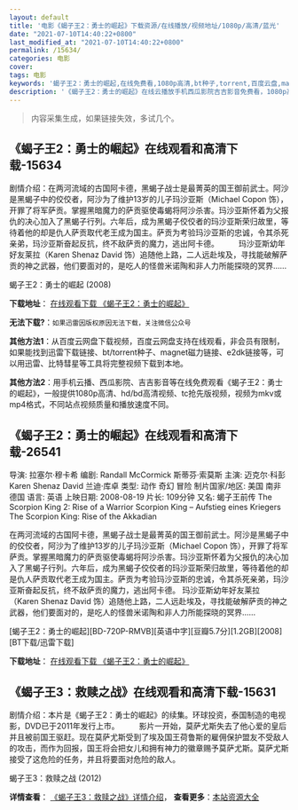 ```yaml
---
layout: default
title: '电影《蝎子王2：勇士的崛起》下载资源/在线播放/视频地址/1080p/高清/蓝光'
date: "2021-07-10T14:40:22+0800"
last_modified_at: "2021-07-10T14:40:22+0800"
permalink: /15634/
categories: 电影
cover:
tags: 电影
keywords: '蝎子王2：勇士的崛起,在线免费看,1080p高清,bt种子,torrent,百度云盘,magnet,磁力链,迅雷下载资源'
description: '《蝎子王2：勇士的崛起》在线云播放手机西瓜影院吉吉影音免费看，1080p高清bd/hd未删减完整版和tc抢先枪版，mkv/mp4格式，附带bt/torrent种子、magnet/磁力链、百度云盘、网盘资源迅雷下载链接'
---
```


>内容采集生成，如果链接失效，多试几个。


## 《蝎子王2：勇士的崛起》在线观看和高清下载-15634

剧情介绍：在两河流域的古国阿卡德，黑蝎子战士是最菁英的国王御前武士。阿沙是黑蝎子中的佼佼者，阿沙为了维护13岁的儿子玛沙亚斯（Michael Copon 饰），开罪了将军萨贡。掌握黑暗魔力的萨贡驱使毒蝎将阿沙杀害。玛沙亚斯怀着为父报仇的决心加入了黑蝎子行列。六年后，成为黑蝎子佼佼者的玛沙亚斯荣归故里，等待着他的却是仇人萨贡取代老王成为国主。萨贡为考验玛沙亚斯的忠诚，令其杀死亲弟，玛沙亚斯奋起反抗，终不敌萨贡的魔力，逃出阿卡德。  　　玛沙亚斯幼年好友莱拉（Karen Shenaz David 饰）追随他上路，二人远赴埃及，寻找能破解萨贡的神之武器，他们要面对的，是吃人的怪兽米诺陶和非人力所能探晓的冥界……


蝎子王2：勇士的崛起 (2008)

**下载地址**： [在线观看下载 《蝎子王2：勇士的崛起》](https://www.btbtdy.me/btdy/dy4495.html) 


**无法下载?**：`如果迅雷因版权原因无法下载，关注微信公众号 `

**其他方法1**：从百度云网盘下载视频，百度云网盘支持在线观看，非会员有限制，如果能找到迅雷下载链接、bt/torrent种子、magnet磁力链接、e2dk链接等，可以用迅雷、比特彗星等工具将完整视频下载到本地。

**其他方法2**：用手机云播、西瓜影院、吉吉影音等在线免费观看《蝎子王2：勇士的崛起》，一般提供1080p高清、hd/bd高清视频、tc抢先版视频，视频为mkv或mp4格式，不同站点视频质量和播放速度不同。


## 《蝎子王2：勇士的崛起》在线观看和高清下载-26541

导演: 拉塞尔·穆卡希 编剧: Randall McCormick 斯蒂芬·索莫斯 主演: 迈克尔·科彭 Karen Shenaz David 兰迪·库卓 类型: 动作 奇幻 冒险 制片国家/地区: 美国 南非 德国 语言: 英语 上映日期: 2008-08-19 片长: 109分钟 又名: 蝎子王前传 The Scorpion King 2: Rise of a Warrior Scorpion King – Aufstieg eines Kriegers The Scorpion King: Rise of the Akkadian

在两河流域的古国阿卡德，黑蝎子战士是最菁英的国王御前武士。阿沙是黑蝎子中的佼佼者，阿沙为了维护13岁的儿子玛沙亚斯（Michael Copon 饰），开罪了将军萨贡。掌握黑暗魔力的萨贡驱使毒蝎将阿沙杀害。玛沙亚斯怀着为父报仇的决心加入了黑蝎子行列。六年后，成为黑蝎子佼佼者的玛沙亚斯荣归故里，等待着他的却是仇人萨贡取代老王成为国主。萨贡为考验玛沙亚斯的忠诚，令其杀死亲弟，玛沙亚斯奋起反抗，终不敌萨贡的魔力，逃出阿卡德。 玛沙亚斯幼年好友莱拉（Karen Shenaz David 饰）追随他上路，二人远赴埃及，寻找能破解萨贡的神之武器，他们要面对的，是吃人的怪兽米诺陶和非人力所能探晓的冥界……


[蝎子王2：勇士的崛起][BD-720P-RMVB][英语中字][豆瓣5.7分][1.2GB][2008][BT下载/迅雷下载]

**下载地址**： [在线观看下载 《蝎子王2：勇士的崛起》](https://www.btdx8.com/torrent/the_scorpion_king_2008.html) 


## 《蝎子王3：救赎之战》在线观看和高清下载-15631

剧情介绍：本片是《蝎子王2：勇士的崛起》的续集。环球投资，泰国制造的电视影，DVD已于2011年发行上市。  　　影片一开始，莫萨尤斯失去了他心爱的皇后并且被前国王驱赶。现在莫萨尤斯受到了埃及国王荷鲁斯的雇佣保护盟友不受敌人的攻击，而作为回报，国王将会把女儿和拥有神力的徽章赐予莫萨尤斯。莫萨尤斯接受了这危险的任务，并且将要面对危险的敌人。


蝎子王3：救赎之战 (2012)

**详情查看**： [《蝎子王3：救赎之战》详情介绍](/movie/15631/)， **查看更多**：[本站资源大全](/movie/t/all/)


